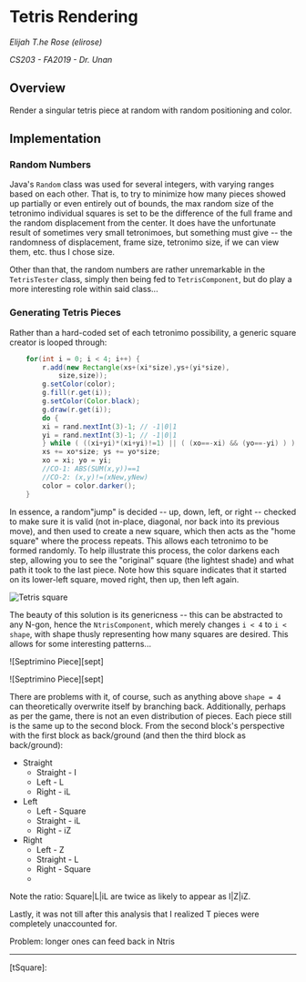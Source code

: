 # Tetris Rendering
*Elijah T.he Rose (elirose)*

*CS203 - FA2019 - Dr. Unan*

## Overview
Render a singular tetris piece at random with random positioning and color.

## Implementation

### Random Numbers
Java's `Random` class was used for several integers, with varying ranges based on each other. That is, to try to minimize how many pieces showed up partially or even entirely out of bounds, the max random size of the tetronimo individual squares is set to be the difference of the full frame and the random displacement from the center. It does have the unfortunate result of sometimes very small tetronimoes, but something must give -- the randomness of displacement, frame size, tetronimo size, if we can view them, etc. thus I chose size.

Other than that, the random numbers are rather unremarkable in the `TetrisTester` class, simply then being fed to `TetrisComponent`, but do play a more interesting role within said class...

### Generating Tetris Pieces
Rather than a hard-coded set of each tetronimo possibility, a generic square creator is looped through:

```java
    for(int i = 0; i < 4; i++) {
        r.add(new Rectangle(xs+(xi*size),ys+(yi*size),
            size,size));
        g.setColor(color);
        g.fill(r.get(i));
        g.setColor(Color.black);
        g.draw(r.get(i));
        do {
        xi = rand.nextInt(3)-1; // -1|0|1
        yi = rand.nextInt(3)-1; // -1|0|1
        } while ( ((xi+yi)*(xi+yi)!=1) || ( (xo==-xi) && (yo==-yi) ) );
        xs += xo*size; ys += yo*size;
        xo = xi; yo = yi;
        //CO-1: ABS(SUM(x,y))==1
        //CO-2: (x,y)!=(xNew,yNew)
        color = color.darker();
    }
```

In essence, a random"jump" is decided -- up, down, left, or right -- checked to make sure it is valid (not in-place, diagonal, nor back into its previous move), and then used to create a new square, which then acts as the "home square" where the process repeats. This allows each tetronimo to be formed randomly. To help illustrate this process, the color darkens each step, allowing you to see the "original" square (the lightest shade) and what path it took to the last piece. Note how this square indicates that it started on its lower-left square, moved right, then up, then left again.

![Tetris square](tSquare)

The beauty of this solution is its genericness -- this can be abstracted to any N-gon, hence the `NtrisComponent`, which merely changes `i < 4` to `i < shape`, with shape thusly representing how many squares are desired. This allows for some interesting patterns...

![Septrimino Piece][sept]

![Septrimino Piece][sept]

There are problems with it, of course, such as anything above `shape = 4` can theoretically overwrite itself by branching back. Additionally, perhaps as per the game, there is not an even distribution of pieces. Each piece still is the same up to the second block. From the second block's perspective with the first block as back/ground (and then the third block as back/ground):
* Straight
  * Straight - I
  * Left - L
  * Right - iL
* Left
  * Left - Square
  * Straight - iL
  * Right - iZ
* Right
  * Left - Z
  * Straight - L
  * Right - Square
  * 
Note the ratio: Square|L|iL are twice as likely to appear as I|Z|iZ.

Lastly, it was not till after this analysis that I realized T pieces were completely unaccounted for.

Problem: longer ones can feed back in Ntris

---

[tSquare]: 